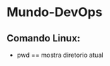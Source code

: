 # Mundo-DevOps

<h2>Comando Linux:</h2>
<p>
  <ul>
    <li>pwd == mostra diretorio atual</li>
  </ul>
  
</p>
